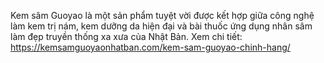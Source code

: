 Kem sâm Guoyao là một sản phẩm tuyệt vời được kết hợp giữa công nghệ làm kem trị nám, kem dưỡng da hiện đại và bài thuốc ứng dụng nhân sâm làm đẹp truyền thống xa xưa của Nhật Bản.
Xem chi tiết: https://kemsamguoyaonhatban.com/kem-sam-guoyao-chinh-hang/
